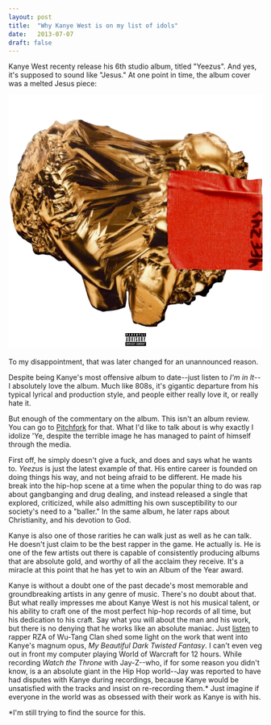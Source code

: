 ```yaml
---
layout: post
title:  "Why Kanye West is on my list of idols"
date:   2013-07-07
draft: false
---
```


Kanye West recenty release his 6th studio album, titled "Yeezus".  And yes, it's
supposed to sound like "Jesus."  At one point in time, the album cover was a
melted Jesus piece:

![melted Jesus piece](/images/yeezus.jpeg)

To my disappointment, that was later changed for an unannounced reason.

Despite being Kanye's most offensive album to date--just listen to *I'm in
It*--I absolutely love the album.  Much like 808s, it's gigantic departure from
his typical lyrical and production style, and people either really love it, or
really hate it.

But enough of the commentary on the album.  This isn't an album review.  You can
go to [Pitchfork](http://www.pitchfork.com) for that.  What I'd like to talk
about is why exactly I idolize 'Ye, despite the terrible image he has managed to
paint of himself through the media.

First off, he simply doesn't give a fuck, and does and says what he wants to.
*Yeezus* is just the latest example of that.  His entire career is founded on
doing things his way, and not being afraid to be different.  He made his break
into the hip-hop scene at a time when the popular thing to do was rap about
gangbanging and drug dealing, and instead released a single that explored,
criticized, while also admitting his own susceptibility to our society's need to
a "baller."  In the same album, he later raps about Christianity, and his
devotion to God.

Kanye is also one of those rarities he can walk just as well as he can talk.  He
doesn't just claim to be the best rapper in the game.  He actually is.  He is
one of the few artists out there is capable of consistently producing albums
that are absolute gold, and worthy of all the acclaim they receive.  It's a
miracle at this point that he has yet to win an Album of the Year award.

Kanye is without a doubt one of the past decade's most memorable and
groundbreaking artists in any genre of music.  There's no doubt about that.  But
what really impresses me about Kanye West is not his musical talent, or his
ability to craft one of the most perfect hip-hop records of all time, but his
dedication to his craft.  Say what you will about the man and his work, but
there is no denying that he works like an absolute maniac.  Just
[listen](http://www.youtube.com/watch?v=crzHgL-gW_4) to rapper RZA of Wu-Tang
Clan shed some light on the work that went into Kanye's magnum opus, *My
Beautiful Dark Twisted Fantasy*.  I can't even veg out in front my computer
playing World of Warcraft for 12 hours.  While recording *Watch the Throne* with
Jay-Z--who, if for some reason you didn't know, is a an absolute giant in the
Hip Hop world--Jay was reported to have had disputes with Kanye during
recordings, because Kanye would be unsatisfied with the tracks and insist on
re-recording them.\*  Just imagine if everyone in the world was as obsessed with
their work as Kanye is with his.

\*I'm still trying to find the source for this.
